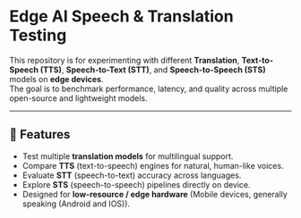 # Edge AI Speech & Translation Testing

This repository is for experimenting with different **Translation**, **Text-to-Speech (TTS)**, **Speech-to-Text (STT)**, and **Speech-to-Speech (STS)** models on **edge devices**.  
The goal is to benchmark performance, latency, and quality across multiple open-source and lightweight models.

---

## 🚀 Features

- Test multiple **translation models** for multilingual support.  
- Compare **TTS** (text-to-speech) engines for natural, human-like voices.  
- Evaluate **STT** (speech-to-text) accuracy across languages.  
- Explore **STS** (speech-to-speech) pipelines directly on device.  
- Designed for **low-resource / edge hardware** (Mobile devices, generally speaking (Android and IOS)).  
